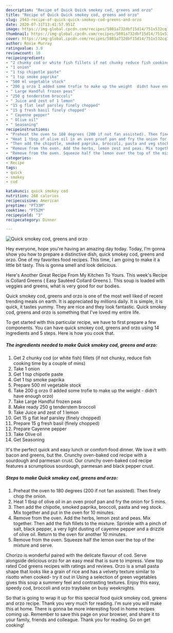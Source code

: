 ```yaml
---
description: "Recipe of Quick Quick smokey cod, greens and orzo"
title: "Recipe of Quick Quick smokey cod, greens and orzo"
slug: 2943-recipe-of-quick-quick-smokey-cod-greens-and-orzo
date: 2020-07-31T13:41:57.951Z
image: https://img-global.cpcdn.com/recipes/5801a732dbf15d14/751x532cq70/quick-smokey-cod-greens-and-orzo-recipe-main-photo.jpg
thumbnail: https://img-global.cpcdn.com/recipes/5801a732dbf15d14/751x532cq70/quick-smokey-cod-greens-and-orzo-recipe-main-photo.jpg
cover: https://img-global.cpcdn.com/recipes/5801a732dbf15d14/751x532cq70/quick-smokey-cod-greens-and-orzo-recipe-main-photo.jpg
author: Roxie Murray
ratingvalue: 3.8
reviewcount: 10
recipeingredient:
- "2 chunky cod or white fish fillets if not chunky reduce fish cooking time by a couple of mins"
- "1 onion"
- "1 tsp chipotle paste"
- "1 tsp smoke paprika"
- "500 ml vegetable stock"
- "200 g orzo I added some trofie to make up the weight  didnt have enough orzo"
- " Large Handful frozen peas"
- "250 g tenderstem broccoli"
- " Juice and zest of 1 lemon"
- "15 g flat leaf parsley finely chopped"
- "15 g fresh basil finely chopped"
- " Cayenne pepper"
- " Olive oil"
- " Seasoning"
recipeinstructions:
- "Preheat the oven to 180 degrees (200 if not fan assisted). Then finely chop the onion."
- "Heat 1 tbsp of olive oil in an oven proof pan and fry the onion for 5 mins."
- "Then add the chipotle, smoked paprika, broccoli, pasta and veg stock. Mix together and put in the oven for 10 minutes."
- "Remove from the oven. Add the herbs, lemon zest and peas. Mix together. Then add the fish fillets to the mixture. Sprinkle with a pinch of salt, black pepper, a very light dusting of cayenne pepper and a drizzle of olive oil. Return to the oven for another 10 minutes."
- "Remove from the oven. Squeeze half the lemon over the top of the mixture and serve."
categories:
- Recipe
tags:
- quick
- smokey
- cod

katakunci: quick smokey cod 
nutrition: 268 calories
recipecuisine: American
preptime: "PT33M"
cooktime: "PT52M"
recipeyield: "3"
recipecategory: Dinner

---
```



![Quick smokey cod, greens and orzo](https://img-global.cpcdn.com/recipes/5801a732dbf15d14/751x532cq70/quick-smokey-cod-greens-and-orzo-recipe-main-photo.jpg)

Hey everyone, hope you're having an amazing day today. Today, I'm gonna show you how to prepare a distinctive dish, quick smokey cod, greens and orzo. One of my favorites food recipes. This time, I am going to make it a little bit tasty. This is gonna smell and look delicious.

Here&#39;s Another Great Recipe From My Kitchen To Yours. This week&#39;s Recipe is Collard Greens ( Easy Sautéed Collard Greens ). This soup is loaded with veggies and greens, what is very good for our bodies.

Quick smokey cod, greens and orzo is one of the most well liked of recent trending meals on earth. It is appreciated by millions daily. It is simple, it is quick, it tastes yummy. They are nice and they look fantastic. Quick smokey cod, greens and orzo is something that I've loved my entire life.


To get started with this particular recipe, we have to first prepare a few components. You can have quick smokey cod, greens and orzo using 14 ingredients and 5 steps. Here is how you cook that.

<!--inarticleads1-->

##### The ingredients needed to make Quick smokey cod, greens and orzo:

1. Get 2 chunky cod (or white fish) fillets (if not chunky, reduce fish cooking time by a couple of mins)
1. Take 1 onion
1. Get 1 tsp chipotle paste
1. Get 1 tsp smoke paprika
1. Prepare 500 ml vegetable stock
1. Take 200 g orzo (I added some trofie to make up the weight - didn’t have enough orzo)
1. Take  Large Handful frozen peas
1. Make ready 250 g tenderstem broccoli
1. Take  Juice and zest of 1 lemon
1. Get 15 g flat leaf parsley (finely chopped)
1. Prepare 15 g fresh basil (finely chopped)
1. Prepare  Cayenne pepper
1. Take  Olive oil
1. Get  Seasoning


It&#39;s the perfect quick and easy lunch or comfort-food dinner. We love it with bacon and greens, but the. Crunchy oven-baked cod recipe with a sourdough and parmesan crust. Our crunchy oven-baked cod recipe features a scrumptious sourdough, parmesan and black pepper crust. 

<!--inarticleads2-->

##### Steps to make Quick smokey cod, greens and orzo:

1. Preheat the oven to 180 degrees (200 if not fan assisted). Then finely chop the onion.
1. Heat 1 tbsp of olive oil in an oven proof pan and fry the onion for 5 mins.
1. Then add the chipotle, smoked paprika, broccoli, pasta and veg stock. Mix together and put in the oven for 10 minutes.
1. Remove from the oven. Add the herbs, lemon zest and peas. Mix together. Then add the fish fillets to the mixture. Sprinkle with a pinch of salt, black pepper, a very light dusting of cayenne pepper and a drizzle of olive oil. Return to the oven for another 10 minutes.
1. Remove from the oven. Squeeze half the lemon over the top of the mixture and serve.


Chorizo is wonderful paired with the delicate flavour of cod. Serve alongside delicious orzo for an easy meal that is sure to impress. View top rated Cod greens recipes with ratings and reviews. Orzo is a small pasta shape that looks like a grain of rice and has a velvety texture similar to risotto when cooked- try it out in Using a selection of green vegetables gives this soup a summery feel and contrasting textures. Enjoy this easy, speedy cod, broccoli and orzo traybake on busy weeknights. 

So that is going to wrap it up for this special food quick smokey cod, greens and orzo recipe. Thank you very much for reading. I'm sure you will make this at home. There is gonna be more interesting food in home recipes coming up. Remember to save this page on your browser, and share it to your family, friends and colleague. Thank you for reading. Go on get cooking!
